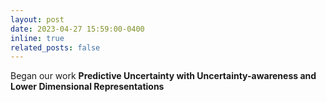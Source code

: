 ```yaml
---
layout: post
date: 2023-04-27 15:59:00-0400
inline: true
related_posts: false
---
```


Began our work <b>Predictive Uncertainty with Uncertainty-awareness and Lower Dimensional Representations</b>